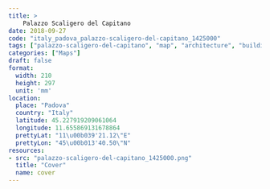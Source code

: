 ```yaml
---
title: > 
    Palazzo Scaligero del Capitano
date: 2018-09-27
code: "italy_padova_palazzo-scaligero-del-capitano_1425000"
tags: ["palazzo-scaligero-del-capitano", "map", "architecture", "buildings", "Padova", "Italy"]
categories: ["Maps"]
draft: false
format:
  width: 210
  height: 297
  unit: 'mm'
location:
  place: "Padova"
  country: "Italy"
  latitude: 45.227919209061064
  longitude: 11.655869131678864
  prettyLat: "11\u00b039'21.12\"E"
  prettyLon: "45\u00b013'40.50\"N"
resources:
- src: "palazzo-scaligero-del-capitano_1425000.png"
  title: "Cover"
  name: cover
---
```

